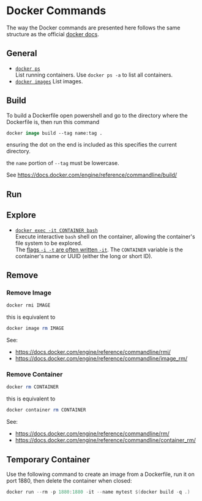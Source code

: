 # Docker Commands

The way the Docker commands are presented here follows the same structure as the official [docker docs](https://docs.docker.com/reference/).


## General

- [`docker ps`](https://docs.docker.com/engine/reference/commandline/ps/)  
   List running containers. Use `docker ps -a` to list all containers.
- [`docker images`](https://docs.docker.com/engine/reference/commandline/images/)
  List images.

## Build
To build a Dockerfile open powershell and go to the directory where the Dockerfile is, then run this command
```ps
docker image build --tag name:tag .
```
ensuring the dot on the end is included as this specifies the current directory.

the `name` portion of `--tag` must be lowercase.

See https://docs.docker.com/engine/reference/commandline/build/

## Run


## Explore

 - [`docker exec -it CONTAINER bash`](https://docs.docker.com/engine/reference/commandline/exec/#run-docker-exec-on-a-running-container)  
   Execute interactive `bash` shell on the container, allowing the container's file system to be explored.  
   The [flags `-i -t` are often written `-it`](https://docs.docker.com/engine/reference/run/#foreground).
   The `CONTAINER` variable is the container's name or UUID (either the long or short ID).

## Remove

### Remove Image
```powershell
docker rmi IMAGE
```
this is equivalent to
```powershell
docker image rm IMAGE
```

See:
 - https://docs.docker.com/engine/reference/commandline/rmi/
 - https://docs.docker.com/engine/reference/commandline/image_rm/
 
### Remove Container
```powershell
docker rm CONTAINER
```
this is equivalent to
```powershell
docker container rm CONTAINER
```

See:
 - https://docs.docker.com/engine/reference/commandline/rm/
 - https://docs.docker.com/engine/reference/commandline/container_rm/
 
## Temporary Container
Use the following command to create an image from a Dockerfile, run it on port 1880, then delete the container when closed:
```powershell
docker run --rm -p 1880:1880 -it --name mytest $(docker build -q .)
```
